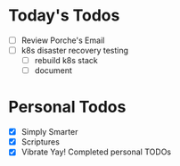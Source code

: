 # Today's Todos

- [ ] Review Porche's Email
- [ ] k8s disaster recovery testing
  - [ ] rebuild k8s stack
  - [ ] document

# Personal Todos

- [x] Simply Smarter
- [x] Scriptures
- [x] Vibrate
Yay! Completed personal TODOs
